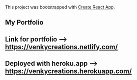 This project was bootstrapped with [Create React App](https://github.com/facebook/create-react-app).

## My Portfolio

## Link for portfolio --> https://venkycreations.netlify.com/   

## Deployed with heroku.app -->  https://venkycreations.herokuapp.com/

